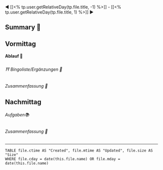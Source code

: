 ◀ [[<% tp.user.getRelativeDay(tp.file.title, -1) %>]] - [[<% tp.user.getRelativeDay(tp.file.title, 1) %>]] ▶
## Summary 🍁

## Vormittag
#### Ablauf 🧭
###### ⛩ Bingoliste/Ergänzungen 🐾
###### Zusammenfassung 🍁

## Nachmittag
###### Aufgaben📚
###### Zusammenfassung 🍁

---
```dataview
TABLE file.ctime AS "Created", file.mtime AS "Updated", file.size AS "Size" 
WHERE file.cday = date(this.file.name) OR file.mday = date(this.file.name) 
```
